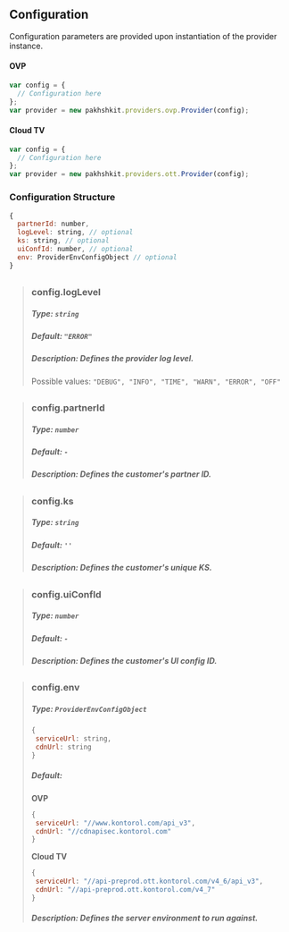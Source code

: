 ## Configuration
Configuration parameters are provided upon instantiation of the provider instance.

#### OVP
```js
var config = {
  // Configuration here
};
var provider = new pakhshkit.providers.ovp.Provider(config);
```
#### Cloud TV
```js
var config = {
  // Configuration here
};
var provider = new pakhshkit.providers.ott.Provider(config);
```

### Configuration Structure
```js
{
  partnerId: number,
  logLevel: string, // optional
  ks: string, // optional
  uiConfId: number, // optional
  env: ProviderEnvConfigObject // optional
}
```
## 
>### config.logLevel
>##### Type: `string`
>##### Default: `"ERROR"`
>##### Description: Defines the provider log level.
>Possible values: `"DEBUG", "INFO", "TIME", "WARN", "ERROR", "OFF"`
## 
>### config.partnerId
>##### Type: `number`
>##### Default: `-`
>##### Description: Defines the customer's partner ID.
## 
>### config.ks
>##### Type: `string`
>##### Default: `''`
>##### Description: Defines the customer's unique KS.
## 
>### config.uiConfId
>##### Type: `number`
>##### Default: `-`
>##### Description: Defines the customer's UI config ID.
## 
>### config.env
>##### Type: `ProviderEnvConfigObject`
>```js
>{
>  serviceUrl: string,
>  cdnUrl: string
>}
>```
>##### Default:
> **OVP**
>```js
>{
>  serviceUrl: "//www.kontorol.com/api_v3",
>  cdnUrl: "//cdnapisec.kontorol.com"
>}
>```
> **Cloud TV**
>```js
>{
>  serviceUrl: "//api-preprod.ott.kontorol.com/v4_6/api_v3",
>  cdnUrl: "//api-preprod.ott.kontorol.com/v4_7"
>}
>```
>##### Description: Defines the server environment to run against.
